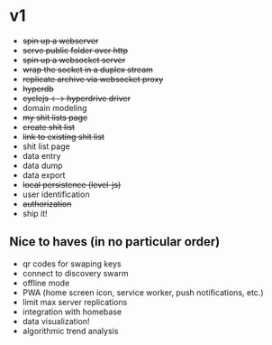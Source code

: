  # v1
  
 * ~~spin up a webserver~~
 * ~~serve public folder over http~~
 * ~~spin up a websocket server~~
 * ~~wrap the socket in a duplex stream~~
 * ~~replicate archive via websocket proxy~~
 * ~~hyperdb~~
 * ~~cyclejs <--> hyperdrive driver~~
 * domain modeling
 * ~~my shit lists page~~
 * ~~create shit list~~
 * ~~link to existing shit list~~
 * shit list page
 * data entry
 * data dump
 * data export
 * ~~local persistence (level-js)~~
 * user identification
 * ~~authorization~~
 * ship it!

 ## Nice to haves (in no particular order)

 * qr codes for swaping keys
 * connect to discovery swarm
 * offline mode
 * PWA (home screen icon, service worker, push notifications, etc.)
 * limit max server replications
 * integration with homebase
 * data visualization!
 * algorithmic trend analysis
